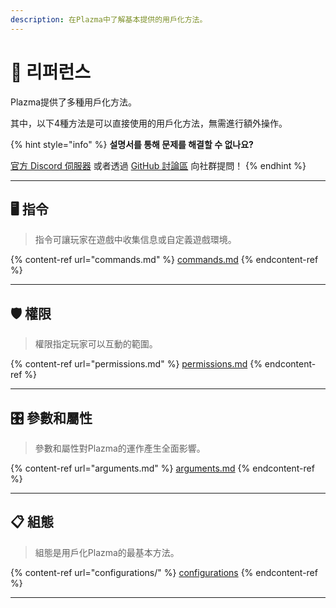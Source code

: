 ```yaml
---
description: 在Plazma中了解基本提供的用戶化方法。
---
```


# 📜 리퍼런스

Plazma提供了多種用戶化方法。

其中，以下4種方法是可以直接使用的用戶化方法，無需進行額外操作。

{% hint style="info" %}
**설명서를 통해 문제를 해결할 수 없나요?**

[官方 Discord 伺服器](https://discord.gg/MmfC52K8A8) 或者透過 [GitHub 討論區](https://github.com/PlazmaMC/PlazmaBukkit/discussions) 向社群提問！
{% endhint %}

***

## 🖥️ 指令 <a href="#id-1" id="id-1"></a>

> 指令可讓玩家在遊戲中收集信息或自定義遊戲環境。

{% content-ref url="commands.md" %}
[commands.md](commands.md)
{% endcontent-ref %}

***

## 🛡️ 權限 <a href="#id-2" id="id-2"></a>

> 權限指定玩家可以互動的範圍。

{% content-ref url="permissions.md" %}
[permissions.md](permissions.md)
{% endcontent-ref %}

***

## 🎛️ 參數和屬性 <a href="#id-3" id="id-3"></a>

> 參數和屬性對Plazma的運作產生全面影響。

{% content-ref url="arguments.md" %}
[arguments.md](arguments.md)
{% endcontent-ref %}

***

## 📋 組態 <a href="#id-4" id="id-4"></a>

> 組態是用戶化Plazma的最基本方法。

{% content-ref url="configurations/" %}
[configurations](configurations/)
{% endcontent-ref %}

***
